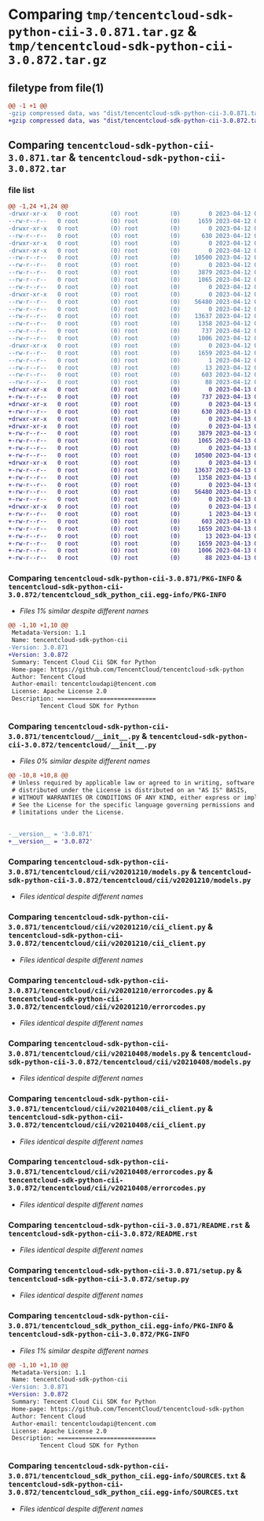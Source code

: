 # Comparing `tmp/tencentcloud-sdk-python-cii-3.0.871.tar.gz` & `tmp/tencentcloud-sdk-python-cii-3.0.872.tar.gz`

## filetype from file(1)

```diff
@@ -1 +1 @@
-gzip compressed data, was "dist/tencentcloud-sdk-python-cii-3.0.871.tar", last modified: Wed Apr 12 00:19:35 2023, max compression
+gzip compressed data, was "dist/tencentcloud-sdk-python-cii-3.0.872.tar", last modified: Thu Apr 13 00:24:37 2023, max compression
```

## Comparing `tencentcloud-sdk-python-cii-3.0.871.tar` & `tencentcloud-sdk-python-cii-3.0.872.tar`

### file list

```diff
@@ -1,24 +1,24 @@
-drwxr-xr-x   0 root         (0) root         (0)        0 2023-04-12 00:19:35.000000 tencentcloud-sdk-python-cii-3.0.871/
--rw-r--r--   0 root         (0) root         (0)     1659 2023-04-12 00:19:35.000000 tencentcloud-sdk-python-cii-3.0.871/PKG-INFO
-drwxr-xr-x   0 root         (0) root         (0)        0 2023-04-12 00:19:35.000000 tencentcloud-sdk-python-cii-3.0.871/tencentcloud/
--rw-r--r--   0 root         (0) root         (0)      630 2023-04-12 00:19:35.000000 tencentcloud-sdk-python-cii-3.0.871/tencentcloud/__init__.py
-drwxr-xr-x   0 root         (0) root         (0)        0 2023-04-12 00:19:35.000000 tencentcloud-sdk-python-cii-3.0.871/tencentcloud/cii/
-drwxr-xr-x   0 root         (0) root         (0)        0 2023-04-12 00:19:35.000000 tencentcloud-sdk-python-cii-3.0.871/tencentcloud/cii/v20201210/
--rw-r--r--   0 root         (0) root         (0)    10500 2023-04-12 00:19:35.000000 tencentcloud-sdk-python-cii-3.0.871/tencentcloud/cii/v20201210/models.py
--rw-r--r--   0 root         (0) root         (0)        0 2023-04-12 00:19:35.000000 tencentcloud-sdk-python-cii-3.0.871/tencentcloud/cii/v20201210/__init__.py
--rw-r--r--   0 root         (0) root         (0)     3879 2023-04-12 00:19:35.000000 tencentcloud-sdk-python-cii-3.0.871/tencentcloud/cii/v20201210/cii_client.py
--rw-r--r--   0 root         (0) root         (0)     1065 2023-04-12 00:19:35.000000 tencentcloud-sdk-python-cii-3.0.871/tencentcloud/cii/v20201210/errorcodes.py
--rw-r--r--   0 root         (0) root         (0)        0 2023-04-12 00:19:35.000000 tencentcloud-sdk-python-cii-3.0.871/tencentcloud/cii/__init__.py
-drwxr-xr-x   0 root         (0) root         (0)        0 2023-04-12 00:19:35.000000 tencentcloud-sdk-python-cii-3.0.871/tencentcloud/cii/v20210408/
--rw-r--r--   0 root         (0) root         (0)    56480 2023-04-12 00:19:35.000000 tencentcloud-sdk-python-cii-3.0.871/tencentcloud/cii/v20210408/models.py
--rw-r--r--   0 root         (0) root         (0)        0 2023-04-12 00:19:35.000000 tencentcloud-sdk-python-cii-3.0.871/tencentcloud/cii/v20210408/__init__.py
--rw-r--r--   0 root         (0) root         (0)    13637 2023-04-12 00:19:35.000000 tencentcloud-sdk-python-cii-3.0.871/tencentcloud/cii/v20210408/cii_client.py
--rw-r--r--   0 root         (0) root         (0)     1358 2023-04-12 00:19:35.000000 tencentcloud-sdk-python-cii-3.0.871/tencentcloud/cii/v20210408/errorcodes.py
--rw-r--r--   0 root         (0) root         (0)      737 2023-04-12 00:19:35.000000 tencentcloud-sdk-python-cii-3.0.871/README.rst
--rw-r--r--   0 root         (0) root         (0)     1006 2023-04-12 00:19:35.000000 tencentcloud-sdk-python-cii-3.0.871/setup.py
-drwxr-xr-x   0 root         (0) root         (0)        0 2023-04-12 00:19:35.000000 tencentcloud-sdk-python-cii-3.0.871/tencentcloud_sdk_python_cii.egg-info/
--rw-r--r--   0 root         (0) root         (0)     1659 2023-04-12 00:19:35.000000 tencentcloud-sdk-python-cii-3.0.871/tencentcloud_sdk_python_cii.egg-info/PKG-INFO
--rw-r--r--   0 root         (0) root         (0)        1 2023-04-12 00:19:35.000000 tencentcloud-sdk-python-cii-3.0.871/tencentcloud_sdk_python_cii.egg-info/dependency_links.txt
--rw-r--r--   0 root         (0) root         (0)       13 2023-04-12 00:19:35.000000 tencentcloud-sdk-python-cii-3.0.871/tencentcloud_sdk_python_cii.egg-info/top_level.txt
--rw-r--r--   0 root         (0) root         (0)      603 2023-04-12 00:19:35.000000 tencentcloud-sdk-python-cii-3.0.871/tencentcloud_sdk_python_cii.egg-info/SOURCES.txt
--rw-r--r--   0 root         (0) root         (0)       88 2023-04-12 00:19:35.000000 tencentcloud-sdk-python-cii-3.0.871/setup.cfg
+drwxr-xr-x   0 root         (0) root         (0)        0 2023-04-13 00:24:37.000000 tencentcloud-sdk-python-cii-3.0.872/
+-rw-r--r--   0 root         (0) root         (0)      737 2023-04-13 00:24:37.000000 tencentcloud-sdk-python-cii-3.0.872/README.rst
+drwxr-xr-x   0 root         (0) root         (0)        0 2023-04-13 00:24:37.000000 tencentcloud-sdk-python-cii-3.0.872/tencentcloud/
+-rw-r--r--   0 root         (0) root         (0)      630 2023-04-13 00:24:37.000000 tencentcloud-sdk-python-cii-3.0.872/tencentcloud/__init__.py
+drwxr-xr-x   0 root         (0) root         (0)        0 2023-04-13 00:24:37.000000 tencentcloud-sdk-python-cii-3.0.872/tencentcloud/cii/
+drwxr-xr-x   0 root         (0) root         (0)        0 2023-04-13 00:24:37.000000 tencentcloud-sdk-python-cii-3.0.872/tencentcloud/cii/v20201210/
+-rw-r--r--   0 root         (0) root         (0)     3879 2023-04-13 00:24:37.000000 tencentcloud-sdk-python-cii-3.0.872/tencentcloud/cii/v20201210/cii_client.py
+-rw-r--r--   0 root         (0) root         (0)     1065 2023-04-13 00:24:37.000000 tencentcloud-sdk-python-cii-3.0.872/tencentcloud/cii/v20201210/errorcodes.py
+-rw-r--r--   0 root         (0) root         (0)        0 2023-04-13 00:24:37.000000 tencentcloud-sdk-python-cii-3.0.872/tencentcloud/cii/v20201210/__init__.py
+-rw-r--r--   0 root         (0) root         (0)    10500 2023-04-13 00:24:37.000000 tencentcloud-sdk-python-cii-3.0.872/tencentcloud/cii/v20201210/models.py
+drwxr-xr-x   0 root         (0) root         (0)        0 2023-04-13 00:24:37.000000 tencentcloud-sdk-python-cii-3.0.872/tencentcloud/cii/v20210408/
+-rw-r--r--   0 root         (0) root         (0)    13637 2023-04-13 00:24:37.000000 tencentcloud-sdk-python-cii-3.0.872/tencentcloud/cii/v20210408/cii_client.py
+-rw-r--r--   0 root         (0) root         (0)     1358 2023-04-13 00:24:37.000000 tencentcloud-sdk-python-cii-3.0.872/tencentcloud/cii/v20210408/errorcodes.py
+-rw-r--r--   0 root         (0) root         (0)        0 2023-04-13 00:24:37.000000 tencentcloud-sdk-python-cii-3.0.872/tencentcloud/cii/v20210408/__init__.py
+-rw-r--r--   0 root         (0) root         (0)    56480 2023-04-13 00:24:37.000000 tencentcloud-sdk-python-cii-3.0.872/tencentcloud/cii/v20210408/models.py
+-rw-r--r--   0 root         (0) root         (0)        0 2023-04-13 00:24:37.000000 tencentcloud-sdk-python-cii-3.0.872/tencentcloud/cii/__init__.py
+drwxr-xr-x   0 root         (0) root         (0)        0 2023-04-13 00:24:37.000000 tencentcloud-sdk-python-cii-3.0.872/tencentcloud_sdk_python_cii.egg-info/
+-rw-r--r--   0 root         (0) root         (0)        1 2023-04-13 00:24:37.000000 tencentcloud-sdk-python-cii-3.0.872/tencentcloud_sdk_python_cii.egg-info/dependency_links.txt
+-rw-r--r--   0 root         (0) root         (0)      603 2023-04-13 00:24:37.000000 tencentcloud-sdk-python-cii-3.0.872/tencentcloud_sdk_python_cii.egg-info/SOURCES.txt
+-rw-r--r--   0 root         (0) root         (0)     1659 2023-04-13 00:24:37.000000 tencentcloud-sdk-python-cii-3.0.872/tencentcloud_sdk_python_cii.egg-info/PKG-INFO
+-rw-r--r--   0 root         (0) root         (0)       13 2023-04-13 00:24:37.000000 tencentcloud-sdk-python-cii-3.0.872/tencentcloud_sdk_python_cii.egg-info/top_level.txt
+-rw-r--r--   0 root         (0) root         (0)     1659 2023-04-13 00:24:37.000000 tencentcloud-sdk-python-cii-3.0.872/PKG-INFO
+-rw-r--r--   0 root         (0) root         (0)     1006 2023-04-13 00:24:37.000000 tencentcloud-sdk-python-cii-3.0.872/setup.py
+-rw-r--r--   0 root         (0) root         (0)       88 2023-04-13 00:24:37.000000 tencentcloud-sdk-python-cii-3.0.872/setup.cfg
```

### Comparing `tencentcloud-sdk-python-cii-3.0.871/PKG-INFO` & `tencentcloud-sdk-python-cii-3.0.872/tencentcloud_sdk_python_cii.egg-info/PKG-INFO`

 * *Files 1% similar despite different names*

```diff
@@ -1,10 +1,10 @@
 Metadata-Version: 1.1
 Name: tencentcloud-sdk-python-cii
-Version: 3.0.871
+Version: 3.0.872
 Summary: Tencent Cloud Cii SDK for Python
 Home-page: https://github.com/TencentCloud/tencentcloud-sdk-python
 Author: Tencent Cloud
 Author-email: tencentcloudapi@tencent.com
 License: Apache License 2.0
 Description: ============================
         Tencent Cloud SDK for Python
```

### Comparing `tencentcloud-sdk-python-cii-3.0.871/tencentcloud/__init__.py` & `tencentcloud-sdk-python-cii-3.0.872/tencentcloud/__init__.py`

 * *Files 0% similar despite different names*

```diff
@@ -10,8 +10,8 @@
 # Unless required by applicable law or agreed to in writing, software
 # distributed under the License is distributed on an "AS IS" BASIS,
 # WITHOUT WARRANTIES OR CONDITIONS OF ANY KIND, either express or implied.
 # See the License for the specific language governing permissions and
 # limitations under the License.
 
 
-__version__ = '3.0.871'
+__version__ = '3.0.872'
```

### Comparing `tencentcloud-sdk-python-cii-3.0.871/tencentcloud/cii/v20201210/models.py` & `tencentcloud-sdk-python-cii-3.0.872/tencentcloud/cii/v20201210/models.py`

 * *Files identical despite different names*

### Comparing `tencentcloud-sdk-python-cii-3.0.871/tencentcloud/cii/v20201210/cii_client.py` & `tencentcloud-sdk-python-cii-3.0.872/tencentcloud/cii/v20201210/cii_client.py`

 * *Files identical despite different names*

### Comparing `tencentcloud-sdk-python-cii-3.0.871/tencentcloud/cii/v20201210/errorcodes.py` & `tencentcloud-sdk-python-cii-3.0.872/tencentcloud/cii/v20201210/errorcodes.py`

 * *Files identical despite different names*

### Comparing `tencentcloud-sdk-python-cii-3.0.871/tencentcloud/cii/v20210408/models.py` & `tencentcloud-sdk-python-cii-3.0.872/tencentcloud/cii/v20210408/models.py`

 * *Files identical despite different names*

### Comparing `tencentcloud-sdk-python-cii-3.0.871/tencentcloud/cii/v20210408/cii_client.py` & `tencentcloud-sdk-python-cii-3.0.872/tencentcloud/cii/v20210408/cii_client.py`

 * *Files identical despite different names*

### Comparing `tencentcloud-sdk-python-cii-3.0.871/tencentcloud/cii/v20210408/errorcodes.py` & `tencentcloud-sdk-python-cii-3.0.872/tencentcloud/cii/v20210408/errorcodes.py`

 * *Files identical despite different names*

### Comparing `tencentcloud-sdk-python-cii-3.0.871/README.rst` & `tencentcloud-sdk-python-cii-3.0.872/README.rst`

 * *Files identical despite different names*

### Comparing `tencentcloud-sdk-python-cii-3.0.871/setup.py` & `tencentcloud-sdk-python-cii-3.0.872/setup.py`

 * *Files identical despite different names*

### Comparing `tencentcloud-sdk-python-cii-3.0.871/tencentcloud_sdk_python_cii.egg-info/PKG-INFO` & `tencentcloud-sdk-python-cii-3.0.872/PKG-INFO`

 * *Files 1% similar despite different names*

```diff
@@ -1,10 +1,10 @@
 Metadata-Version: 1.1
 Name: tencentcloud-sdk-python-cii
-Version: 3.0.871
+Version: 3.0.872
 Summary: Tencent Cloud Cii SDK for Python
 Home-page: https://github.com/TencentCloud/tencentcloud-sdk-python
 Author: Tencent Cloud
 Author-email: tencentcloudapi@tencent.com
 License: Apache License 2.0
 Description: ============================
         Tencent Cloud SDK for Python
```

### Comparing `tencentcloud-sdk-python-cii-3.0.871/tencentcloud_sdk_python_cii.egg-info/SOURCES.txt` & `tencentcloud-sdk-python-cii-3.0.872/tencentcloud_sdk_python_cii.egg-info/SOURCES.txt`

 * *Files identical despite different names*


